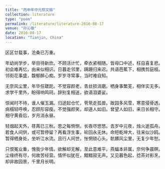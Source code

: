 ```yaml
---
title: "丙申年中元祭文稿"
collection: literature
type: "poem"
permalink: /literature/literature-2016-08-17
venue: "孙沁璇"
date: 2016-08-17
location: "Tianjin, China"
---
```


区区廿载事，沧桑已万重。

年幼尚学步，举目待新炊。不顾活计忙，牵衣紧相随。皆母口中述，枉自喜复悲。初会难再忆，由来似相识。日暮走邻里，蹒跚归来迟。共语芭蕉下，相携剪庭枝。邻街花事盛，馥郁醉心痴。岁岁寻常事，当时难自知。

无奈风尘里，年华任蹉跎。不觉容颜老，青丝损消磨。栖身事繁芜，相伴实无多。求学千里外，盼得响鸣珂。辞别复相送，欲语泪婆娑。

惊闻时不待，谁人催玉漏。归途起仓忙，茕茕走孤兽。故园多风雪，寒意侵骨透。病榻轻呼唤，忍顾形容瘦。不觉强颜笑，却道人如旧。曾望人如旧，来日长相守。相守黄昏后，岁月消永昼。

轻烟起天外，荏苒已三秋。思之每恻恻，长夜尽悠悠。去岁中元夜，烛火逝孤舟。若食人间供，或可暂停留？再看浮生事，轮回永无休。命短乾坤大，往来似沙鸥。暂得栖身处，坐听江水流。且行人间世，怅惘锁心头。骯髒风尘里，无复少年愁。

只恨冤业重，愧我少年情。欲解却无解，至此意难平。燕蝠本非属，奈何争晨暝。尘缘终有尽，何故苦经营。情怀似犹在，黯黯寂无声。又见暮色起，捻茶对影烹。却非故园景，千里月长明。